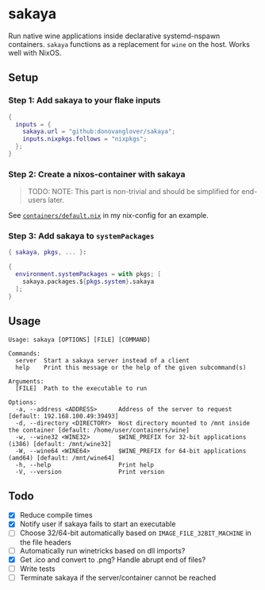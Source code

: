 # sakaya

Run native wine applications inside declarative systemd-nspawn containers. `sakaya` functions as a replacement for `wine` on the host. Works well with NixOS.

## Setup

### Step 1: Add sakaya to your flake inputs

```nix
{
  inputs = {
    sakaya.url = "github:donovanglover/sakaya";
    inputs.nixpkgs.follows = "nixpkgs";
  };
}
```

### Step 2: Create a nixos-container with sakaya

> TODO: NOTE: This part is non-trivial and should be simplified for end-users later.

See [`containers/default.nix`](https://github.com/donovanglover/nix-config/blob/master/containers/default.nix) in my nix-config for an example.

### Step 3: Add sakaya to `systemPackages`

```nix
{ sakaya, pkgs, ... }:

{
  environment.systemPackages = with pkgs; [
    sakaya.packages.${pkgs.system}.sakaya
  ];
}
```

## Usage

```man
Usage: sakaya [OPTIONS] [FILE] [COMMAND]

Commands:
  server  Start a sakaya server instead of a client
  help    Print this message or the help of the given subcommand(s)

Arguments:
  [FILE]  Path to the executable to run

Options:
  -a, --address <ADDRESS>      Address of the server to request [default: 192.168.100.49:39493]
  -d, --directory <DIRECTORY>  Host directory mounted to /mnt inside the container [default: /home/user/containers/wine]
  -w, --wine32 <WINE32>        $WINE_PREFIX for 32-bit applications (i386) [default: /mnt/wine32]
  -W, --wine64 <WINE64>        $WINE_PREFIX for 64-bit applications (amd64) [default: /mnt/wine64]
  -h, --help                   Print help
  -V, --version                Print version
```

## Todo

- [x] Reduce compile times
- [x] Notify user if sakaya fails to start an executable
- [ ] Choose 32/64-bit automatically based on `IMAGE_FILE_32BIT_MACHINE` in the file headers
- [ ] Automatically run winetricks based on dll imports?
- [x] Get .ico and convert to .png? Handle abrupt end of files?
- [ ] Write tests
- [ ] Terminate sakaya if the server/container cannot be reached
